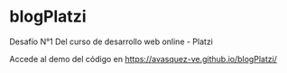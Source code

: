 # blogPlatzi
Desafío N°1 Del curso de desarrollo web online - Platzi

Accede al demo del código en https://avasquez-ve.github.io/blogPlatzi/
